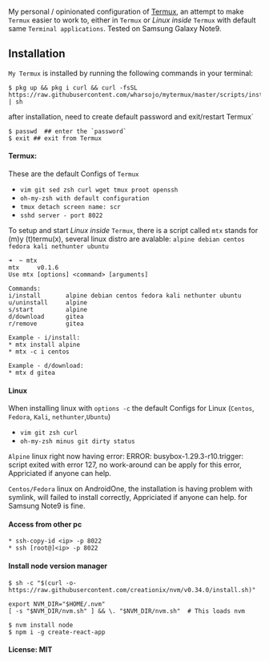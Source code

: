 My personal / opinionated configuration of [Termux](https://play.google.com/store/apps/details?id=com.termux), an attempt to make `Termux` easier to work to, either in `Termux` or *Linux inside* `Termux` with default same `Terminal applications`. Tested on Samsung Galaxy Note9.

## Installation
`My Termux` is installed by running the following commands in your terminal:

```
$ pkg up && pkg i curl && curl -fsSL https://raw.githubusercontent.com/wharsojo/mytermux/master/scripts/install.sh | sh
```
after installation, need to create default password and exit/restart Termux` 
```
$ passwd  ## enter the `password`
$ exit ## exit from Termux
```

#### Termux: 
These are the default Configs of `Termux`
* `vim git sed zsh curl wget tmux proot openssh`
* `oh-my-zsh with default configuration`
* `tmux detach screen name: scr`
* `sshd server - port 8022`

To setup and start *Linux inside* `Termux`, there is a script called `mtx` stands for (m)y (t)termu(x), several linux distro are avalable: `alpine debian centos fedora kali nethunter ubuntu`
```
➜  ~ mtx
mtx     v0.1.6
Use mtx [options] <command> [arguments]

Commands:
i/install       alpine debian centos fedora kali nethunter ubuntu
u/uninstall     alpine
s/start         alpine
d/download      gitea
r/remove        gitea

Example - i/install:
* mtx install alpine
* mtx -c i centos

Example - d/download:
* mtx d gitea
```

#### Linux
When installing linux with `options -c` the default Configs for Linux (`Centos`, `Fedora`, `Kali`, `nethunter`,`Ubuntu`)
* `vim git zsh curl`
* `oh-my-zsh minus git dirty status`

`Alpine` linux right now having error: ERROR: busybox-1.29.3-r10.trigger: script exited with error 127, no work-around can be apply for this error, Appriciated if anyone can help.

`Centos/Fedora` linux on AndroidOne, the installation is having problem with symlink, will failed to install correctly, Appriciated if anyone can help. for Samsung Note9 is fine. 

#### Access from other pc
```
* ssh-copy-id <ip> -p 8022
* ssh [root@]<ip> -p 8022
```

#### Install node version manager
```
$ sh -c "$(curl -o- https://raw.githubusercontent.com/creationix/nvm/v0.34.0/install.sh)"

export NVM_DIR="$HOME/.nvm"
[ -s "$NVM_DIR/nvm.sh" ] && \. "$NVM_DIR/nvm.sh"  # This loads nvm

$ nvm install node
$ npm i -g create-react-app
```

#### License: MIT
